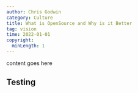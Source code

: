 ```yaml
---
author: Chris Godwin
category: Culture
title: What is OpenSource and Why is it Better
tag: vision
time: 2022-01-01
copyright:
  minLength: 1
---
```

content goes here
## Testing